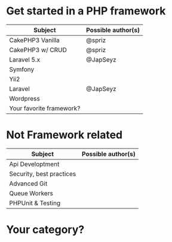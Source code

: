# Get started in a PHP framework
| Subject         	        | Possible author(s) 	|
|---------------------------|---------------------|
| CakePHP3 Vanilla          | @spriz             	|
| CakePHP3 w/ CRUD 	        | @spriz             	|
| Laravel 5.x               | @JapSeyz          	|
| Symfony 	                |                   	|
| Yii2                      |                   	|
| Laravel 	                | @JapSeyz         	  |
| Wordpress 	              |         	          |
| Your favorite framework?  |                     |

# Not Framework related

| Subject         	        | Possible author(s) 	|
|---------------------------|---------------------|
| Api Developtment          |           	        |
| Security, best practices  |           	        |
| Advanced Git              |           	        |
| Queue Workers             |           	        |
| PHPUnit & Testing         |                     |


# Your category?
